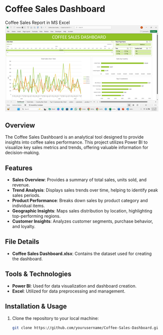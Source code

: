 # Coffee Sales Dashboard
Coffee Sales Report in MS Excel
![Cofee Sales Dashborad](https://github.com/vaibhavvaishnav221/Cofee-Sales-Dashboard---Excel/blob/main/Screenshot%20(99).png "Cofee Sales Dashborad")
## Overview
The Coffee Sales Dashboard is an analytical tool designed to provide insights into coffee sales performance. This project utilizes Power BI to visualize key sales metrics and trends, offering valuable information for decision-making.

## Features
- **Sales Overview**: Provides a summary of total sales, units sold, and revenue.
- **Trend Analysis**: Displays sales trends over time, helping to identify peak sales periods.
- **Product Performance**: Breaks down sales by product category and individual items.
- **Geographic Insights**: Maps sales distribution by location, highlighting top-performing regions.
- **Customer Insights**: Analyzes customer segments, purchase behavior, and loyalty.

## File Details
- **Coffee Sales Dashboard.xlsx**: Contains the dataset used for creating the dashboard.

## Tools & Technologies
- **Power BI**: Used for data visualization and dashboard creation.
- **Excel**: Utilized for data preprocessing and management.

## Installation & Usage
1. Clone the repository to your local machine:
   ```bash
   git clone https://github.com/yourusername/Coffee-Sales-Dashboard.git
